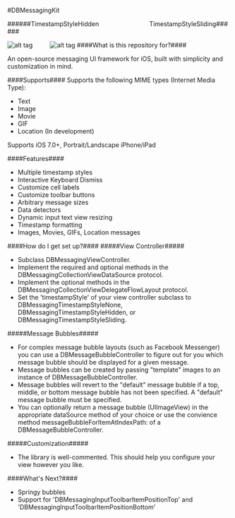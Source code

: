 #DBMessagingKit

######TimestampStyleHidden                             TimestampStyleSliding######

![alt tag](https://cloud.githubusercontent.com/assets/5367914/5310054/ceb41222-7bfa-11e4-858e-2c6a7fe4c055.gif)
        
![alt tag](https://cloud.githubusercontent.com/assets/5367914/6097248/707975a4-af84-11e4-989e-a19cb0ca4708.gif)
####What is this repository for?####

An open-source messaging UI framework for iOS, built with simplicity and customization in mind.

####Supports####
 Supports the following MIME types (Internet Media Type):
 - Text
 - Image
 - Movie
 - GIF
 - Location (In development)

Supports iOS 7.0+, Portrait/Landscape iPhone/iPad

####Features####
- Multiple timestamp styles
- Interactive Keyboard Dismiss
- Customize cell labels
- Customize toolbar buttons
- Arbitrary message sizes
- Data detectors
- Dynamic input text view resizing
- Timestamp formatting
- Images, Movies, GIFs, Location messages

####How do I get set up?####
#####View Controller#####
- Subclass DBMessagingViewController.
- Implement the required and optional methods in the DBMessagingCollectionViewDataSource protocol.
- Implement the optional methods in the DBMessagingCollectionViewDelegateFlowLayout protocol.
- Set the 'timestampStyle' of your view controller subclass to DBMessagingTimestampStyleNone, DBMessagingTimestampStyleHidden, or DBMessagingTimestampStyleSliding.

#####Message Bubbles#####
- For complex message bubble layouts (such as Facebook Messenger) you can use a DBMessageBubbleController to figure out for you which message bubble should be displayed for a given message.
- Message bubbles can be created by passing "template" images to an instance of DBMessageBubbleController.
- Message bubbles will revert to the "default" message bubble if a top, middle, or bottom message bubble has not been specified. A "default" message bubble must be specified.
- You can optionally return a message bubble (UIImageView) in the appropriate dataSource method of your choice or use the convience method messageBubbleForItemAtIndexPath: of a DBMessageBubbleController.

#####Customization#####
- The library is well-commented. This should help you configure your view however you like.

####What's Next?####

- Springy bubbles
- Support for 'DBMessagingInputToolbarItemPositionTop' and 'DBMessagingInputToolbarItemPositionBottom'
